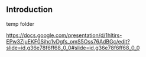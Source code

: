 

## Introduction

temp folder

https://docs.google.com/presentation/d/1hltirs-EPw3ZjuEKF0Sihc1vDgfs_omS5Oss76AdBGc/edit?slide=id.g36e78f6ff68_0_0#slide=id.g36e78f6ff68_0_0

<!--
https://drive.google.com/drive/folders/1pun6nq6PIfvjfIUzfJeOTEbblqdQT2Gj?usp=sharing
-->
